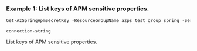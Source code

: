 ### Example 1: List keys of APM sensitive properties.
```powershell
Get-AzSpringApmSecretKey -ResourceGroupName azps_test_group_spring -ServiceName azps-spring-01 -ApmName azps-apm
```

```output
connection-string
```

List keys of APM sensitive properties.